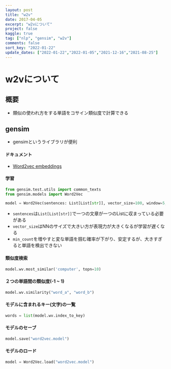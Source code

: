 ```yaml
---
layout: post
title: "w2v"
date: 2017-04-05
excerpt: "w2vについて"
project: false
kaggle: true
tag: ["nlp", "gensim", "w2v"]
comments: false
sort_key: "2022-01-22"
update_dates: ["2022-01-22","2022-01-05","2021-12-16","2021-08-25"]
---
```


# w2vについて

## 概要
 - 類似の使われ方をする単語をコサイン類似度で計算できる

## gensim
 - gensimというライブラリが便利

#### ドキュメント
 - [Word2vec embeddings](https://radimrehurek.com/gensim/models/word2vec.html)

#### 学習

```python
from gensim.test.utils import common_texts
from gensim.models import Word2Vec

model = Word2Vec(sentences: List[List[str]], vector_size=100, window=5, min_count=1, workers=4)
```
 - `sentences`は`List[List[str]]`で一つの文章が一つのListに収まっている必要がある
 - `vector_size`はNNのサイズで大きい方が表現力が大きくなるが学習が遅くなる
 - `min_count`を増やすと変な単語を掴む確率が下がり、安定するが、大きすぎると単語を検出できない

#### 類似度検索

```python
model.wv.most_similar('computer', topn=10)
```

#### ２つの単語間の類似度(-1 ~ 1)

```python
model.wv.similarity("word_a", "word_b")
```

#### モデルに含まれるキー(文字)の一覧

```python
words = list(model.wv.index_to_key)
```

#### モデルのセーブ

```python
model.save("word2vec.model")
```

#### モデルのロード

```python
model = Word2Vec.load("word2vec.model")
```
